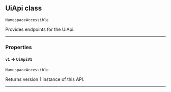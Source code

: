 ## UiApi class

`NamespaceAccessible`

Provides endpoints for the UiApi.

---
### Properties

#### `v1` → `UiApiV1`

`NamespaceAccessible`

Returns version 1 instance of this API.

---
